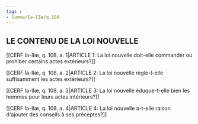 ```yaml
---
tags : 
- Summa/Ia-IIæ/q.108
---
```


## LE CONTENU DE LA LOI NOUVELLE

[[CERF Ia-IIæ, q. 108, a. 1|ARTICLE 1: La loi nouvelle doit-elle commander ou prohiber certains actes extérieurs?]]

[[CERF Ia-IIæ, q. 108, a. 2|ARTICLE 2: La loi nouvelle règle-t-elle suffisamment les actes extérieurs?]]

[[CERF Ia-IIæ, q. 108, a. 3|ARTICLE 3: La loi nouvelle éduque-t-elle bien les hommes pour leurs actes intérieurs?]]

[[CERF Ia-IIæ, q. 108, a. 4|ARTICLE 4: La loi nouvelle a-t-elle raison d'ajouter des conseils à ses préceptes?]]

